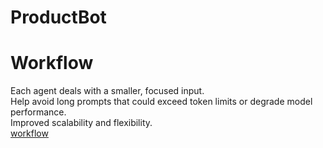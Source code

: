 # ProductBot

# Workflow
Each agent deals with a smaller, focused input.  
Help avoid long prompts that could exceed token limits or degrade model performance.  
Improved scalability and flexibility.  
[workflow]("results/workflow.png")
